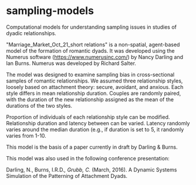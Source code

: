 # sampling-models
Computational models for understanding sampling issues in studies of dyadic relationships.

"Marriage_Market_Oct_21_short relations" is a non-spatial, agent-based model of the formation of romantic dyads.  It was developed using the Numerus software (https://www.numerusinc.com/) by Nancy Darling and Ian Burns.  Numerus was developed by Richard Salter. 

The model was designed to examine sampling bias in cross-sectional samples of romantic relationships. We assumed three relationship styles, loosely based on attachment theory: secure, avoidant, and anxious.  Each style differs in mean relationship duration.  Couples are randomly paired, with the duration of the new relationship assigned as the mean of the durations of the two styles.  

Proportion of individuals of each relationship style can be modified. Relationship duration and latency between can be varied. Latency randomly varies around the median duration (e.g., if duration is set to 5, it randomly varies from 1-10.  

This model is the basis of a paper currently in draft by Darling & Burns.  

This model was also used in the following conference presentation:

Darling, N., Burns, I.R.D.*, Grubb, C.* (March, 2016). A Dynamic Systems Simulation of the Patterning of
Attachment Dyads.
